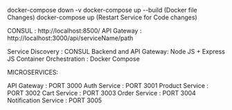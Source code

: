 docker-compose down -v 
docker-compose up --build (Docker file Changes)
docker-compose up (Restart Service for Code changes)



CONSUL : http://localhost:8500/
API Gateway : http://localhost:3000/api/serviceName/path


Service Discovery : CONSUL
Backend and API Gateway: Node JS + Express JS
Container Orchestration : Docker Compose


MICROSERVICES:

API Gateway : PORT 3000
Auth Service : PORT 3001
Product Service : PORT 3002
Cart Service : PORT 3003
Order Service : PORT 3004
Notification Service : PORT 3005

